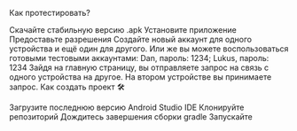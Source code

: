 Как протестировать?

Скачайте стабильную версию .apk
Установите приложение
Предоставьте разрешения
Создайте новый аккаунт для одного устройства и ещё один для другого. Или же вы можете воспользоваться готовыми тестовыми аккаунтами: Dan, пароль: 1234; Lukus, пароль: 1234
Зайдя на главную страницу, вы отправляете запрос на связь с одного устройства на другое. На втором устройстве вы принимаете запрос.
Как создать проект 🛠️

Загрузите последнюю версию Android Studio IDE
Клонируйте репозиторий
Дождитесь завершения сборки gradle
Запускайте
